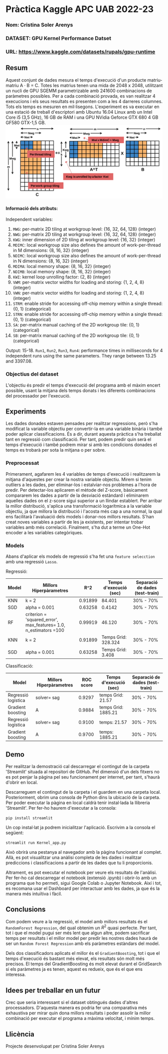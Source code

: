 # Pràctica Kaggle APC UAB 2022-23
### Nom: Cristina Soler Arenys
### DATASET: GPU Kernel Performance Datset
### URL: https://www.kaggle.com/datasets/rupals/gpu-runtime

## Resum
Aquest conjunt de dades mesura el temps d'execució d'un producte matriu-matriu A · B = C.
Totes les matrius tenen una mida de 2048 x 2048, utilitzant un nucli de GPU SGEMM parametrizable amb 241600 combinacions de paràmetres possibles.
Per a cada combinació provada, es van realitzar 4 execucions i els seus resultats es presenten com a les 4 darreres columnes.
Tots els temps es mesuren en mil·lisegons. L'experiment es va executar en una estació de treball d'escriptori amb Ubuntu 16.04 Linux amb un Intel Core i5 (3,5 GHz),
16 GB de RAM i una GPU NVidia Geforce GTX 680 4 GB GF580 GTX-1,5 GB.
![A](pictures/tune.png)
#### Informació dels atributs:
Independent variables:
1. `MWG`: per-matrix 2D tiling at workgroup level: {16, 32, 64, 128} (integer)   
2. `NWG`: per-matrix 2D tiling at workgroup level: {16, 32, 64, 128} (integer)   
3. `KWG`: inner dimension of 2D tiling at workgroup level: {16, 32} (integer)  
4. `MDIMC`: local workgroup size also defines the amount of work-per-thread in M dimensions: {8, 16, 32} (integer)  
5. `NDIMC`: local workgroup size also defines the amount of work-per-thread in N dimensions: {8, 16, 32} (integer)   
6. `MDIMA`: local memory shape: {8, 16, 32} (integer)  
7. `NDIMB`: local memory shape: {8, 16, 32} (integer)   
8. `KWI`: kernel loop unrolling factor: {2, 8} (integer)   
9. `VWM`: per-matrix vector widths for loading and storing: {1, 2, 4, 8} (integer)   
10. `VWN`: per-matrix vector widths for loading and storing: {1, 2, 4, 8} (integer)  
11. `STRM`: enable stride for accessing off-chip memory within a single thread: {0, 1} (categorical)   
12. `STRN`: enable stride for accessing off-chip memory within a single thread: {0, 1} (categorical)  
13. `SA`: per-matrix manual caching of the 2D workgroup tile: {0, 1} (categorical)
14. `SB`: per-matrix manual caching of the 2D workgroup tile: {0, 1} (categorical)

Output: 
15-18. `Run1`, `Run2`, `Run3`, `Run4`: performance times in milliseconds for 4 independent runs using the same parameters. They range between 13.25 and 3397.08.

### Objectius del dataset
L'objectiu és predir el temps d'execució del programa amb el màxim encert possible, usant la mitjana dels temps donats i les diferents combinacions del processador per l'execució.

## Experiments
Les dades donades estaven pensades per realitzar regressions, però s'ha modificat la variable objectiu per convertir-la en una variable binària i també poder aplicar classificacions. És a dir, durant aquesta pràctica s'ha treballat tant en regressió com classificació. Per tant,
podem predir quin serà el temps d'execució i també podrem mirar si amb les condicions donades el temps es trobarà per sota la mitjana o per sobre.

### Preprocessat
Primerament, agafarem les 4 variables de temps d'execució i realitzarem la mitjana d'aquestes per crear la nostra variable objectiu.
Mirem si tenim outliers a les dades, per eliminar-los i estalviar-nos problemes a l'hora de predir. Per detectar-los aplicarem el mètode del Z-score,
bàsicament compararem les dades a partir de la desviació estàndard i eliminarem aquelles dades on el z-score sigui superior a un llindar establert.
Per arribar la millor distribució, s'aplica una transformació logarítmica a la variable objectiu, ja que millora la distribució i l'acosta més cap a una normal,
la qual ens facilitarà l'avaluació dels models i donar-nos millors resultats.
S'han creat noves variables a partir de les ja existents, per intentar trobar variables amb més correlació. Finalment, s'ha dut a terme un One-Hot encoder a les variables
categòriques.


### Models

Abans d'aplicar els models de regressió s'ha fet una `feature selecction` amb una regressió `Lasso`.

Regressió:

| Model | Millors Hiperpàrametres | R^2 | Temps d'execució (sec) | Separació de dades (test-train)
| -----------| ----------------| --------| -----------| -------- |
| KNN |    k = 2       |0.91899 | 84.401 | 30% - 70% |
| SGD |  alpha = 0.001 |  0.63258 |0.4142 | 30% - 70% |
| RF  | criterion = 'squared_error', max_features= 1.0, n_estimators =100 | 0.99919 |46.120 | 30% - 70%| 
| KNN |    k = 2       |0.91899 | Temps Grid: 328.324 | 30% - 70%
| SGD |  alpha = 0.001 |  0.63258 | Temps Grid: 3.408 | 30% - 70% 


Classificació:

| Model | Millors Hiperpàrametres | ROC score | Temps d'execució  (sec) | Separació de dades (test-train)
| -----------| ----------------| --------| -----------| -------- |
| Regressió logística | solver= sag  |  0.9297 | temps Grid: 21.57 | 30% - 70% |
|Gradient boosting |      A        | 0.9884   | temps Grid: 1885.21 | 30% - 70% |
| Regressió logística | solver= sag  |  0.9100 | temps: 21.57 | 30% - 70% |
|Gradient boosting |      A        | 0.9700   | temps: 1885.21 | 30% - 70% |

## Demo
Per realitzar la demostració cal descarregar el contingut de la carpeta 'Streamlit' situada al repositori de GitHub.
Pel dimensió d'un dels fitxers no es pot penjar la pàgina pel seu funcionament per internet, per tant, s'haurà d'obrir en local.

Descarreguem el contingut de la carpeta i el guardem en una carpeta local. Posteriorment, obrim una consola de Python dins la ubicació de la carpeta. Per poder executar la pàgina en local caldrà tenir instal·lada la llibreria 'Streamlit'. Per fer-ho haurem d'executar a la consola:

`pip install streamlit`

Un cop instal·lat ja podrem inicialitzar l'aplicació. Escrivim a la consola el següent:

`streamlit run Kernel_app.py`

Això obrirà una pestanya al navegador amb la pàgina funcionant al complet. Allà, es pot visualitzar una anàlisi completa de les dades i realitzar prediccions i classificacions a partir de les dades que tu li proporcionis.

Altrament, es pot executar el notebook per veure els resultats de l'anàlisi. Per fer-ho cal descarregar el notebook (extensió .ipynb) i obrir-lo amb un programa que
ho permeti, sigui Google Colab o Jupyter Notebook.
Així i tot, es recomana usar el Dashboard per interactuar amb les dades, ja que és la manera més intuïtiva i fàcil.

## Conclusions
Com podem veure a la regressió, el model amb millors resultats és el `RandomForest Regression`, del qual obtenim un $R^2$ quasi perfecte. 
Per tant, tot i que el model pugui ser més lent que algun altre, podem sacrificar temps per resultats i el millor model per predir les 
nostres dades haurà de ser un `Random Forest Regression` amb els paràmetres estàndars del model.

Dels dos classificadors aplicats el millor és el `GradientBoosting`, tot i que el temps d'execució és bastant més elevat, els resultats són
molt més precisos. El temps del GradientBoosting és molt elevat durant el GridSearch si els paràmetres ja es tenen, aquest es redueix, que és el que ens interessa.

## Idees per treballar en un futur
Crec que seria interessant si el dataset obtingués dades d'altres processadors. D'aquesta manera es podria fer una comparativa més exhaustiva per mirar quin dona millors resultats i poder
assolir la millor combinació per executar el programa a màxima velocitat, i mínim temps.

## Llicència
Projecte desenvolupat per Cristina Soler Arenys
